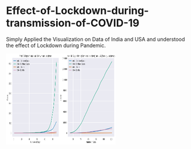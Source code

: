 # Effect-of-Lockdown-during-transmission-of-COVID-19
Simply Applied the Visualization on Data of India and USA and understood the effect of Lockdown during Pandemic.


<img src = "https://github.com/nileshchilka1/Effect-of-Lockdown-during-transmission-of-COVID-19/blob/master/Effect%20of%20Lockdown.png"
         alt = "HTML Tutorial" height = "250" width = "300" />
